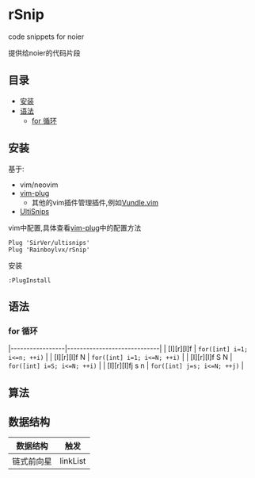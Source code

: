 # rSnip

code snippets for noier

提供给noier的代码片段

## 目录

 - [安装](#安装)
 - [语法](#语法)
   - [for 循环](#for-循环)

## 安装

基于:

- vim/neovim
- [vim-plug](https://github.com/junegunn/vim-plug)
  - 其他的vim插件管理插件,例如[Vundle.vim](https://github.com/VundleVim/Vundle.vim)
- [UltiSnips](https://github.com/SirVer/ultisnips)

vim中配置,具体查看[vim-plug](https://github.com/junegunn/vim-plug#example)中的配置方法

```
Plug 'SirVer/ultisnips'
Plug 'Rainboylvx/rSnip'
```

安装
```
:PlugInstall
```

## 语法

### for 循环

|-----------------|-----------------------------|
| [I][r][l]f      | `for([int] i=1; i<=n; ++i)` |
| [I][r][l]f N    | `for([int] i=1; i<=N; ++i)` |
| [I][r][l]f S N  | `for([int] i=S; i<=N; ++i)` |
| [I][r][l]fj s n | `for([int] j=s; i<=N; ++j)` |

## 算法

## 数据结构

| 数据结构   | 触发     |
|------------|----------|
| 链式前向星 | linkList |

